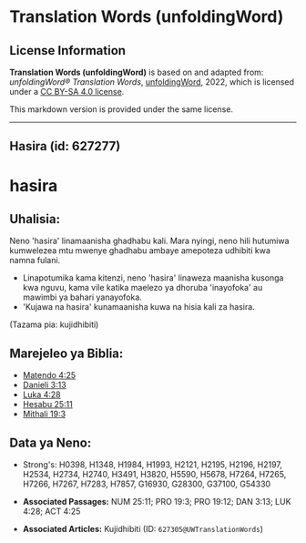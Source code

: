 # Translation Words (unfoldingWord)

## License Information

**Translation Words (unfoldingWord)** is based on and adapted from: _unfoldingWord® Translation Words_, [unfoldingWord](https://unfoldingword.org/utw), 2022, which is licensed under a [CC BY-SA 4.0 license](https://creativecommons.org/licenses/by-sa/4.0/legalcode.en).

This markdown version is provided under the same license.



--------------------------------

## Hasira (id: 627277)

hasira
======

Uhalisia:
---------

Neno 'hasira' linamaanisha ghadhabu kali. Mara nyingi, neno hili hutumiwa kumwelezea mtu mwenye ghadhabu ambaye amepoteza udhibiti kwa namna fulani.

* Linapotumika kama kitenzi, neno 'hasira' linaweza maanisha kusonga kwa nguvu, kama vile katika maelezo ya dhoruba 'inayofoka' au mawimbi ya bahari yanayofoka.
* 'Kujawa na hasira' kunamaanisha kuwa na hisia kali za hasira.

(Tazama pia: kujidhibiti)

Marejeleo ya Biblia:
--------------------

* [Matendo 4:25](https://ref.ly/Acts4:25)
* [Danieli 3:13](https://ref.ly/Dan3:13)
* [Luka 4:28](https://ref.ly/Luke4:28)
* [Hesabu 25:11](https://ref.ly/Num25:11)
* [Mithali 19:3](https://ref.ly/Prov19:3)

Data ya Neno:
-------------

* Strong's: H0398, H1348, H1984, H1993, H2121, H2195, H2196, H2197, H2534, H2734, H2740, H3491, H3820, H5590, H5678, H7264, H7265, H7266, H7267, H7283, H7857, G16930, G28300, G37100, G54330

* **Associated Passages:** NUM 25:11; PRO 19:3; PRO 19:12; DAN 3:13; LUK 4:28; ACT 4:25
* **Associated Articles:** Kujidhibiti (ID: `627305@UWTranslationWords`)

